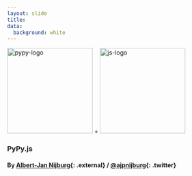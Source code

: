 ```yaml
---
layout: slide
title:
data:
  background: white
---
```


<img style= "border: 0px; box-shadow: none; height: 200px" src="http://pypy.org/image/pypy-logo.png" alt="pypy-logo">
+
<img style= "border: 0px; box-shadow: none; height: 200px" src="http://classroom.w3devcampus.com/pluginfile.php/27684/course/summary/logo_JavaScript.png" alt="js-logo">

### PyPy.js

#### By [Albert-Jan Nijburg](http://elliotthauser.com){: .external} / [@ajpnijburg](http://twitter.com/hauspoor){: .twitter}
